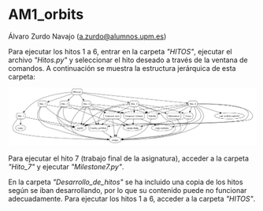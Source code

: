 # AM1_orbits
Álvaro Zurdo Navajo (a.zurdo@alumnos.upm.es)

Para ejecutar los hitos 1 a 6, entrar en la carpeta _"HITOS"_, ejecutar el archivo _"Hitos.py"_ y seleccionar el hito deseado a través de la ventana de comandos. A continuación se muestra la estructura jerárquica de esta carpeta:

<p align="center">
  <img src=".\Estructura_HITOS.png" alt="Descripción de la imagen">
</p>

Para ejecutar el hito 7 (trabajo final de la asignatura), acceder a la carpeta _"Hito_7"_ y ejecutar _"Milestone7.py"_.

En la carpeta _"Desarrollo_de_hitos"_ se ha incluido una copia de los hitos según se iban desarrollando, por lo que su contenido puede no funcionar adecuadamente. Para ejecutar los hitos 1 a 6, acceder a la carpeta _"HITOS"_.

